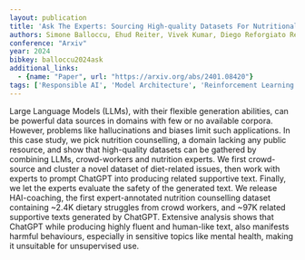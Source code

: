 ```yaml
---
layout: publication
title: 'Ask The Experts: Sourcing High-quality Datasets For Nutritional Counselling Through Human-ai Collaboration'
authors: Simone Balloccu, Ehud Reiter, Vivek Kumar, Diego Reforgiato Recupero, Daniele Riboni
conference: "Arxiv"
year: 2024
bibkey: balloccu2024ask
additional_links:
  - {name: "Paper", url: "https://arxiv.org/abs/2401.08420"}
tags: ['Responsible AI', 'Model Architecture', 'Reinforcement Learning', 'GPT', 'Ethics and Bias', 'Prompting', 'Applications']
---
```

Large Language Models (LLMs), with their flexible generation abilities, can
be powerful data sources in domains with few or no available corpora. However,
problems like hallucinations and biases limit such applications. In this case
study, we pick nutrition counselling, a domain lacking any public resource, and
show that high-quality datasets can be gathered by combining LLMs,
crowd-workers and nutrition experts. We first crowd-source and cluster a novel
dataset of diet-related issues, then work with experts to prompt ChatGPT into
producing related supportive text. Finally, we let the experts evaluate the
safety of the generated text. We release HAI-coaching, the first
expert-annotated nutrition counselling dataset containing ~2.4K dietary
struggles from crowd workers, and ~97K related supportive texts generated by
ChatGPT. Extensive analysis shows that ChatGPT while producing highly fluent
and human-like text, also manifests harmful behaviours, especially in sensitive
topics like mental health, making it unsuitable for unsupervised use.
